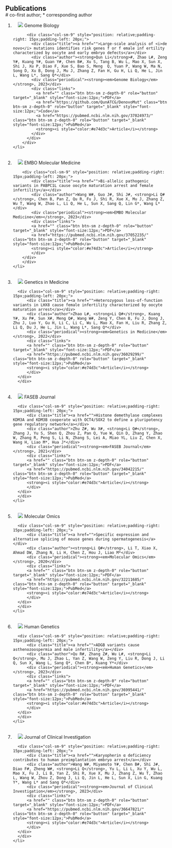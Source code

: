 <h2 id="publications" style="margin: 2px 0px -15px;">Publications</h2>

<div class="publications">
<p> # co-first author; * corresponding author </p>
<ol class="bibliography">
    <li>
        <div class="pub-row">
          <div class="col-sm-3 abbr" style="position: relative;padding-right: 15px;padding-left: 15px;">
            <img src="assets/img/2023_GB_denovo.png" class="teaser img-fluid z-depth-1">
            <abbr class="badge">Genome Biology</abbr>
          </div>
        
          <div class="col-sm-9" style="position: relative;padding-right: 15px;padding-left: 20px;">
            <div class="title"><a href="">Large-scale analysis of <i>de novo</i> mutations identifies risk genes f or f emale inf ertility characterized by oocyte and early embryo defects</a></div>
            <div class="author"><strong>Qun Li</strong>#, Zhao L#, Zeng Y#, Kuang Y#, Guan Y#, Chen B#, Xu S, Tang B, Wu L, Mao X, Sun X, Shi J, Xu P, Diao F, Xue S, Bao S, Meng  Q, Yuan P, Wang W, Ma N, Song D, Xu B, Dong J, Mu J, Zhang Z, Fan H, Gu H, Li Q, He L, Jin L, Wang L*, Sang Q*</div>
            <div class="periodical"><strong><em>Genome Biology</em></strong>, 2023</div>
            <div class="links">
              <a href="" class="btn btn-sm z-depth-0" role="button" target="_blank" style="font-size:12px;">PDF</a>
              <a href="https://github.com/QunATCG/DenovoMut" class="btn btn-sm z-depth-0" role="button" target="_blank" style="font-size:12px;">Code</a>
              <a href="https://pubmed.ncbi.nlm.nih.gov/37024973/" class="btn btn-sm z-depth-0" role="button" target="_blank" style="font-size:12px;">PubMed</a>
              <strong><i style="color:#e74d3c">Article</i></strong>
            </div>
          </div>
        </div>
    </li>
<br>
    <li>
        <div class="pub-row">
        <div class="col-sm-3 abbr" style="position: relative;padding-right: 15px;padding-left: 15px;">
            <img src="assets/img/2023_EMM_PABPC1L.png" class="teaser img-fluid z-depth-1">
            <abbr class="badge">EMBO Molecular Medicine</abbr>
        </div>
        
        <div class="col-sm-9" style="position: relative;padding-right: 15px;padding-left: 20px;">
            <div class="title"><a href="">Bi-allelic pathogenic variants in PABPC1L cause oocyte maturation arrest and female infertility</a></div>
            <div class="author">Wang W#, Guo J#, Shi J#, <strong>Li Q#</strong>, Chen B, Pan Z, Qu R, Fu J, Shi R, Xue X, Mu J, Zhang Z, Wu T, Wang W, Zhao L, Li Q, He L, Sun X, Sang Q, Lin G*, Wang L*</div>
            <div class="periodical"><strong><em>EMBO Molecular Medicine</em></strong>, 2023</div>
            <div class="links">
            <a href="" class="btn btn-sm z-depth-0" role="button" target="_blank" style="font-size:12px;">PDF</a>
            <a href="https://pubmed.ncbi.nlm.nih.gov/37052235/" class="btn btn-sm z-depth-0" role="button" target="_blank" style="font-size:12px;">PubMed</a>
            <strong><i style="color:#e74d3c">Article</i></strong>
            </div>
        </div>
        </div>
    </li>
<br>
    <li>
      <div class="pub-row">
      <div class="col-sm-3 abbr" style="position: relative;padding-right: 15px;padding-left: 15px;">
          <img src="assets/img/2023_GIM_LHX8.png" class="teaser img-fluid z-depth-1">
          <abbr class="badge">Genetics in Medicine</abbr>
      </div>
      
      <div class="col-sm-9" style="position: relative;padding-right: 15px;padding-left: 20px;">
          <div class="title"><a href="">Heterozygous loss-of-function variants in LHX8 cause female infertility characterized by oocyte maturation arrest</a></div>
          <div class="author">Zhao L#, <strong>Li Q#</strong>, Kuang Y#, Xu P#, Sun X#, Meng Q#, Wang W#, Zeng Y, Chen B, Fu J, Dong J, Zhu J, Luo Y, Gu H, Li C, Li C, Wu L, Mao X, Fan H, Liu R, Zhang Z, Li Q, Du J, He L, Jin L, Wang L*, Sang Q*</div>
          <div class="periodical"><strong><em>Genetics in Medicine</em></strong>, 2022</div>
          <div class="links">
          <a href="" class="btn btn-sm z-depth-0" role="button" target="_blank" style="font-size:12px;">PDF</a>
          <a href="https://pubmed.ncbi.nlm.nih.gov/36029299/" class="btn btn-sm z-depth-0" role="button" target="_blank" style="font-size:12px;">PubMed</a>
          <strong><i style="color:#e74d3c">Article</i></strong>
          </div>
      </div>
      </div>
  </li>
<br>
    <li>
      <div class="pub-row">
      <div class="col-sm-3 abbr" style="position: relative;padding-right: 15px;padding-left: 15px;">
          <img src="assets/img/2021_FASEB_piPSC.png" class="teaser img-fluid z-depth-1">
          <abbr class="badge">FASEB Journal</abbr>
      </div>
      
      <div class="col-sm-9" style="position: relative;padding-right: 15px;padding-left: 20px;">
          <div class="title"><a href="">Histone demethylase complexes KDM3A and KDM3B cooperate with OCT4/SOX2 to define a pluripotency gene regulatory network</a></div>
          <div class="author">Zhu Z#, Wu X#, <strong>Li Q#</strong>, Zhang J, Yu S, Shen Q, Zhou Z, Pan Q, Yue W, Qin D, Zhang Y, Zhao W, Zhang R, Peng S, Li N, Zhang S, Lei A, Miao YL, Liu Z, Chen X, Wang H, Liao M*, Hua J*</div>
          <div class="periodical"><strong><em>FASEB Journal</em></strong>, 2021</div>
          <div class="links">
          <a href="" class="btn btn-sm z-depth-0" role="button" target="_blank" style="font-size:12px;">PDF</a>
          <a href="https://pubmed.ncbi.nlm.nih.gov/34042215/" class="btn btn-sm z-depth-0" role="button" target="_blank" style="font-size:12px;">PubMed</a>
          <strong><i style="color:#e74d3c">Article</i></strong>
          </div>
      </div>
      </div>
    </li>
<br>
    <li>
      <div class="pub-row">
      <div class="col-sm-3 abbr" style="position: relative;padding-right: 15px;padding-left: 15px;">
          <img src="assets/img/2021_MO_spermotogenesis.png" class="teaser img-fluid z-depth-1">
          <abbr class="badge">Molecular Omics</abbr>
      </div>
      
      <div class="col-sm-9" style="position: relative;padding-right: 15px;padding-left: 20px;">
          <div class="title"><a href="">Specific expression and alternative splicing of mouse genes during spermatogenesis</a></div>
          <div class="author"><strong>Li Q#</strong>, Li T, Xiao X, Ahmad DW, Zhang N, Li H, Chen Z, Hou J, Liao M*</div>
          <div class="periodical"><strong><em>Molecular Omics</em></strong>, 2020</div>
          <div class="links">
          <a href="" class="btn btn-sm z-depth-0" role="button" target="_blank" style="font-size:12px;">PDF</a>
          <a href="https://pubmed.ncbi.nlm.nih.gov/32211685/" class="btn btn-sm z-depth-0" role="button" target="_blank" style="font-size:12px;">PubMed</a>
          <strong><i style="color:#e74d3c">Article</i></strong>
          </div>
      </div>
      </div>
    </li>
<br>
    <li>
      <div class="pub-row">
      <div class="col-sm-3 abbr" style="position: relative;padding-right: 15px;padding-left: 15px;">
          <img src="assets/img/2023_HG_ADGB.png" class="teaser img-fluid z-depth-1">
          <abbr class="badge">Human Genetics</abbr>
      </div>
      
      <div class="col-sm-9" style="position: relative;padding-right: 15px;padding-left: 20px;">
          <div class="title"><a href="">ADGB variants cause asthenozoospermia and male infertility</a></div>
          <div class="author">Qu R#, Zhang Z#, Wu L#, <strong>Li Q</strong>, Mu J, Zhao L, Yan Z, Wang W, Zeng Y, Liu R, Dong J, Li Q, Sun X, Wang L, Sang Q*, Chen B*, Kuang Y*</div>
          <div class="periodical"><strong><em>Human Genetics</em></strong>, 2023</div>
          <div class="links">
          <a href="" class="btn btn-sm z-depth-0" role="button" target="_blank" style="font-size:12px;">PDF</a>
          <a href="https://pubmed.ncbi.nlm.nih.gov/36995441/" class="btn btn-sm z-depth-0" role="button" target="_blank" style="font-size:12px;">PubMed</a>
          <strong><i style="color:#e74d3c">Article</i></strong>
          </div>
      </div>
      </div>
    </li>
<br>
    <li>
      <div class="pub-row">
      <div class="col-sm-3 abbr" style="position: relative;padding-right: 15px;padding-left: 15px;">
          <img src="assets/img/2023_JCI_KPNA7.png" class="teaser img-fluid z-depth-1">
          <abbr class="badge">Journal of Clinical Investigation</abbr>
      </div>
      
      <div class="col-sm-9" style="position: relative;padding-right: 15px;padding-left: 20px;">
          <div class="title"><a href="">Karyopherin α deficiency contributes to human preimplantation embryo arrest</a></div>
          <div class="author">Wang W#, Miyamoto Y#, Chen B#, Shi J#, Diao F#, Zheng W#, <strong>Li Q</strong>, Yu L, Li L, Xu Y, Wu L, Mao X, Fu J, Li B, Yan Z, Shi R, Xue X, Mu J, Zhang Z, Wu T, Zhao L, Wang W, Zhou Z, Dong J, Li Q, Jin L, He L, Sun X, Lin G, Kuang Y*, Wang L* and Sang Q*</div>
          <div class="periodical"><strong><em>Journal of Clinical Investigation</em></strong>, 2023</div>
          <div class="links">
          <a href="" class="btn btn-sm z-depth-0" role="button" target="_blank" style="font-size:12px;">PDF</a>
          <a href="https://pubmed.ncbi.nlm.nih.gov/36647821/" class="btn btn-sm z-depth-0" role="button" target="_blank" style="font-size:12px;">PubMed</a>
          <strong><i style="color:#e74d3c">Article</i></strong>
          </div>
      </div>
      </div>
    </li>
</ol>
</div>
